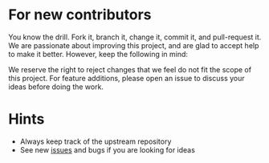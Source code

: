 # For new contributors

You know the drill. Fork it, branch it, change it, commit it, and pull-request it. We are passionate about improving this project, and are glad to accept help to make it better. However, keep the following in mind:

We reserve the right to reject changes that we feel do not fit the scope of this project. For feature additions, please open an issue to discuss your ideas before doing the work.

# Hints

* Always keep track of the upstream repository
* See new [issues](https://github.com/llvieira/GHCli/issues) and bugs if you are looking for ideas